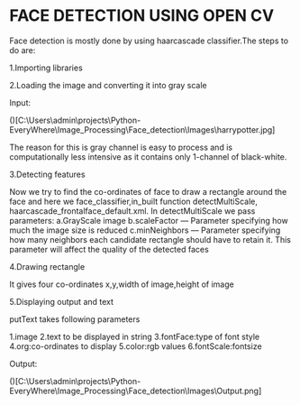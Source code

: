 



FACE DETECTION USING OPEN CV
==========================================================================

Face detection is mostly done by using haarcascade classifier.The steps to do are:

1.Importing libraries

2.Loading the image and converting it into gray scale

Input:

()[C:\Users\admin\projects\Python-EveryWhere\Image_Processing\Face_detection\Images\harrypotter.jpg]

The reason for this is gray channel is easy to process and is computationally less intensive as it contains only 1-channel of black-white.

3.Detecting features

Now we try to find the co-ordinates of face to draw a rectangle around the face and here we face_classifier,in_built function detectMultiScale, haarcascade_frontalface_default.xml.
In detectMultiScale we pass parameters:
a.GrayScale image
b.scaleFactor — Parameter specifying how much the image size is reduced
c.minNeighbors — Parameter specifying how many neighbors each candidate rectangle should have to retain it. This parameter will affect the quality of the detected faces

4.Drawing rectangle

It gives four co-ordinates x,y,width of image,height of image

5.Displaying output and text

putText takes following parameters

1.image
2.text to be displayed in string
3.fontFace:type of font style
4.org:co-ordinates to display
5.color:rgb values
6.fontScale:fontsize

Output:

()[C:\Users\admin\projects\Python-EveryWhere\Image_Processing\Face_detection\Images\Output.png]

